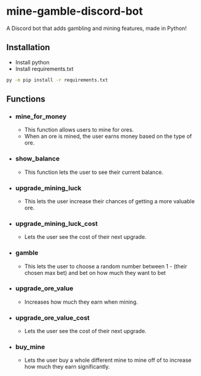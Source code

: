 # mine-gamble-discord-bot
A Discord bot that adds gambling and mining features, made in Python!

## Installation
- Install python
- Install requirements.txt
```bash
py -m pip install -r requirements.txt
```
## Functions
- ### mine_for_money
    - This function allows users to mine for ores.
    - When an ore is mined, the user earns money based on the type of ore.
- ### show_balance
    - This function lets the user to see their current balance.
- ### upgrade_mining_luck
    - This lets the user increase their chances of getting a more valuable ore.
- ### upgrade_mining_luck_cost
    - Lets the user see the cost of their next upgrade.
- ### gamble
    - This lets the user to choose a random number between 1 - (their chosen max bet) and bet on how much they want to bet
- ### upgrade_ore_value
    - Increases how much they earn when mining.
- ### upgrade_ore_value_cost
    - Lets the user see the cost of their next upgrade.
- ### buy_mine
    - Lets the user buy a whole different mine to mine off of to increase how much they earn significantly.
